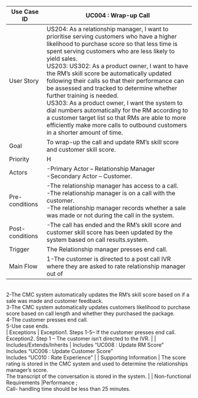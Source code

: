 | Use Case ID                 	| UC004 : Wrap-up Call                                                                                                                                                                                                                                                                                                                                                                                                                   	|
|-----------------------------	|-------------------------------------------------------------------------------------------------------------------------------------------------------------------------------------------------------------------------------------------------------------------------------------------------------------------------------------------------------------------------------------------------------------------------------------------------------------------------	|
| User Story                  	|US204: As a relationship manager, I want to prioritise serving customers who have a higher likelihood to purchase score  so that less time is spent serving customers who are less likely to yield sales. <br>US203: US302: As a product owner, I want to have the  RM’s skill score be  automatically updated following their calls so that their performance can be assessed and tracked to determine whether  further training is needed. <br>US303: As a product owner, I want the system to dial numbers automatically for the RM according to a customer target list so that RMs are able to more efficiently make more calls to outbound customers in a shorter amount of time.	|
| Goal                        	| To wrap-up the call and update RM’s skill score and customer skill score.                                                                                                                                                                                                                                                                                                                                         	|
| Priority                    	| H                                                                                                                                                                                                                                                                                                                                                                                                                                                                       	|
| Actors                      	| -Primary Actor – Relationship Manager <br>-Secondary Actor –  Customer.  |
| Pre-conditions              	| -The relationship manager has access to a call.<br>-The relationship manager is on a call with the customer.<br>-The relationship manager records whether a sale was made or not during the call in the system.                                                                                                                                                                                                                                                                                                                                                                                 	|
| Post-conditions             	| -The call has ended and the RM’s skill score and customer skill score has been updated by the system based on call results.system.                                                                                                                                                                                                                               	|
| Trigger                     	| The Relationship manager presses end call.                                                                                                                                                                                                                                                                                                                	|
| Main Flow                   	| 1-The customer is directed to a post call IVR where they are asked to rate relationship manager out of 
 <br>2-The CMC system automatically updates the RM’s skill score based on if a sale was made and customer feedback.<br>3-The CMC system automatically updates customers likelihood to purchase score based on call length and whether they purchased the package. <br>4-The customer presses end call. <br>5-Use case ends.               	
| Exceptions                  	| Exception1. Steps 1-5– If the customer presses end call.<br>Exception2. Step 1 – The customer isn’t directed to the IVR.                                                                                                                                                                                                                                                                                                                                                    	|
| Includes/Extends/Inherits   	| Includes “UC008 : Update RM Score” <br> Includes “UC006 : Update Customer Score” <br> Includes  “UC010 : Rate        Experience”                                                                                                                                                                                                                                                                                                                                                                                                                                                                     	|
| Supporting Information      	| The score rating is stored in the CMC system and used to determine the relationships manager’s score. <br> The transcript of the conversation is stored in the system.                                                                                                                                                                                                                      	|
| Non-functional Requirements 	|Performance ; <br>Call- handling time should be less than 25 minutes.     
